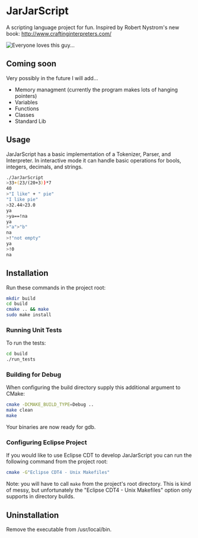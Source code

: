 # JarJarScript

A scripting language project for fun. Inspired by Robert Nystrom's new book: http://www.craftinginterpreters.com/

![Everyone loves this guy...](http://philip-wardlaw.com/images/jarjar.png)

## Coming soon

Very possibly in the future I will add...

- Memory managment (currently the program makes lots of hanging pointers)
- Variables
- Functions
- Classes
- Standard Lib

## Usage

JarJarScript has a basic implementation of a Tokenizer, Parser, and Interpreter. In interactive mode it can handle basic operations for bools, integers, decimals, and strings.

```bash
./JarJarScript 
>33+(23/(20+3))*7
40
>"I like" + " pie"
"I like pie"
>32.44>23.0
ya
>ya==!na
ya
>"a">"b"
na
>!"not empty"
ya
>!0
na
```

## Installation

Run these commands in the project root:
```bash
mkdir build
cd build
cmake .. && make
sudo make install
```

### Running Unit Tests

To run the tests:
```bash
cd build
./run_tests
```

### Building for Debug

When configuring the build directory supply this additional argument to CMake:

```bash
cmake -DCMAKE_BUILD_TYPE=Debug ..
make clean
make
```
Your binaries are now ready for gdb.


### Configuring Eclipse Project

If you would like to use Eclipse CDT to develop JarJarScript you can run the following command from the project root:

```bash
cmake -G"Eclipse CDT4 - Unix Makefiles"
```

Note: you will have to call ```make``` from the project's root directory. This is kind of messy, but unfortunately the "Eclipse CDT4 - Unix Makefiles" 
option only supports in directory builds.


## Uninstallation

Remove the executable from /usr/local/bin.




